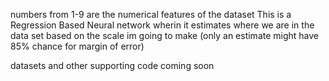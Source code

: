 numbers from 1-9 are the numerical features of the dataset
This is a Regression Based Neural network wherin it estimates where we are in the data set based on the scale im going to make (only an estimate might have 85% chance for margin of error)

datasets and other supporting code coming soon